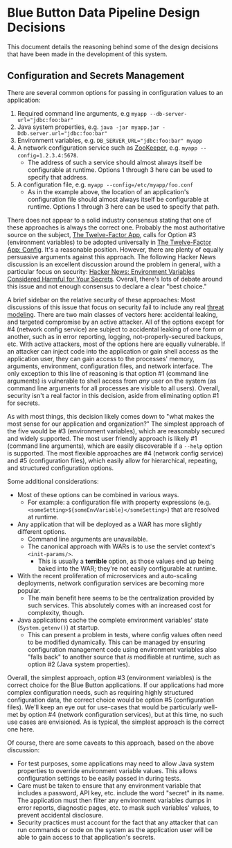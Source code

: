 # Blue Button Data Pipeline Design Decisions

This document details the reasoning behind some of the design decisions that have been made in the development of this system.

## Configuration and Secrets Management

There are several common options for passing in configuration values to an application:

1. Required command line arguments, e.g `myapp --db-server-url="jdbc:foo:bar"`
2. Java system properties, e.g. `java -jar myapp.jar -Ddb.server.url="jdbc:foo:bar"`
3. Environment variables, e.g. `DB_SERVER_URL="jdbc:foo:bar" myapp`
4. A network configuration service such as [ZooKeeper](https://zookeeper.apache.org/), e.g. `myapp --config=1.2.3.4:5678`.
    * The address of such a service should almost always itself be configurable at runtime. Options 1 through 3 here can be used to specify that address.
5. A configuration file, e.g. `myapp --config=/etc/myapp/foo.conf`
    * As in the example above, the location of an application's configuration file should almost always itself be configurable at runtime. Options 1 through 3 here can be used to specify that path.

There does not appear to a solid industry consensus stating that one of these approaches is always the correct one. Probably the most authoritative source on the subject, [The Twelve-Factor App](http://12factor.net), calls for Option #3 (environment variables) to be adopted universally in [The Twelve-Factor App: Config](http://12factor.net/config). It's a reasonable position. However, there are plenty of equally persuasive arguments against this approach. The following Hacker News discussion is an excellent discussion around the problem in general, with a particular focus on security: [Hacker News: Environment Variables Considered Harmful for Your Secrets](https://news.ycombinator.com/item?id=8826024). Overall, there's lots of debate around this issue and not enough consensus to declare a clear "best choice."

A brief sidebar on the relative security of these approaches: Most discussions of this issue that focus on security fail to include any real [threat modeling](https://alexgaynor.net/2016/jul/29/intro-to-threat-modeling/). There are two main classes of vectors here: accidental leaking, and targeted compromise by an active attacker. All of the options except for #4 (network config service) are subject to accidental leaking of one form or another, such as in error reporting, logging, not-properly-secured backups, etc. With active attackers, most of the options here are equally vulnerable. If an attacker can inject code into the application or gain shell access as the application user, they can gain access to the processes' memory, arguments, environment, configuration files, and network interface. The only exception to this line of reasoning is that option #1 (command line arguments) is vulnerable to shell access from *any* user on the system (as command line arguments  for all processes are visible to all users). Overall, security isn't a real factor in this decision, aside from eliminating option #1 for secrets.

As with most things, this decision likely comes down to "what makes the most sense for our application and organization?" The simplest approach of the five would be #3 (environment variables), which are reasonably secured and widely supported. The most user friendly approach is likely #1 (command line arguments), which are easily discoverable if a `--help` option is supported. The most flexible approaches are #4 (network config service) and #5 (configuration files), which easily allow for hierarchical, repeating, and structured configuration options.

Some additional considerations:

* Most of these options can be combined in various ways.
    * For example: a configuration file with property expressions (e.g. `<someSetting>${someEnvVariable}</someSetting>`) that are resolved at runtime.
* Any application that will be deployed as a WAR has more slightly different options.
    * Command line arguments are unavailable.
    * The canonical approach with WARs is to use the servlet context's `<init-params/>`.
        * This is usually a **terrible** option, as those values end up being baked into the WAR; they're not easily configurable at runtime.
* With the recent proliferation of microservices and auto-scaling deployments, network configuration services are becoming more popular.
    * The main benefit here seems to be the centralization provided by such services. This absolutely comes with an increased cost for complexity, though.
* Java applications cache the complete environment variables' state (`System.getenv()`) at startup.
    * This can present a problem in tests, where config values often need to be modified dynamically. This can be managed by ensuring configuration management code using environment variables also "falls back" to another source that *is* modifiable at runtime, such as option #2 (Java system properties). 

Overall, the simplest approach, option #3 (environment variables) is the correct choice for the Blue Button applications. If our applications had more complex configuration needs, such as requiring highly structured configuration data, the correct choice would be option #5 (configuration files). We'll keep an eye out for use-cases that would be particularly well-met by option #4 (network configuration services), but at this time, no such use cases are envisioned. As is typical, the simplest approach is the correct one here.

Of course, there are some caveats to this approach, based on the above discussion:

* For test purposes, some applications may need to allow Java system properties to override environment variable values. This allows configuration settings to be easily passed in during tests.
* Care must be taken to ensure that any environment variable that includes a password, API key, etc. include the word "secret" in its name. The application must then filter any environment variables dumps in error reports, diagnostic pages, etc. to mask such variables' values, to prevent accidental disclosure.
* Security practices must account for the fact that any attacker that can run commands or code on the system as the application user will be able to gain access to that application's secrets.
